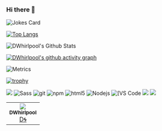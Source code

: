 ### Hi there 👋

<!--
**DWhirlpool/DWhirlpool** is a ✨ _special_ ✨ repository because its `README.md` (this file) appears on your GitHub profile.

Here are some ideas to get you started:

- 🔭 I’m currently working on ...
- 🌱 I’m currently learning ...
- 👯 I’m looking to collaborate on ...
- 🤔 I’m looking for help with ...
- 💬 Ask me about ...
- 📫 How to reach me: ...
- 😄 Pronouns: ...
- ⚡ Fun fact: ...
-->

![Jokes Card](https://readme-jokes.vercel.app/api)

[![Top Langs](https://github-readme-stats.vercel.app/api/top-langs/?username=dwhirlpool&langs_count=20)](https://github.com/dwhirlpool)

![DWhirlpool's Github Stats](https://github-readme-stats.vercel.app/api?username=dwhirlpool&show_icons=true&theme=buefy)

[![DWhirlpool's github activity graph](https://activity-graph.herokuapp.com/graph?username=dwhirlpool&theme=react-dark)](https://github.com/dwhirlpool)

![Metrics](https://metrics.lecoq.io/dwhirlpool?template=classic&config.timezone=Asia%2FShanghai)

[![trophy](https://github-profile-trophy.vercel.app/?username=dwhirlpool&theme=onedark)](https://github.com/ryo-ma/github-profile-trophy)

  <img src="https://camo.githubusercontent.com/b6ae1dd7ceab305dac6a3774511e4ae2d5e613a9533b83c92caff4e70c12ee67/68747470733a2f2f696d672e736869656c64732e696f2f62616467652f4769744b72616b656e2d4c6567656e64617279253230476974253230546f6f6c732d7465616c3f7374796c653d706c6173746963266c6f676f3d6769746b72616b656e">  <img alt="Sass" src="https://img.shields.io/badge/-Sass-CC6699?style=flat-square&logo=sass&logoColor=white" />  <img alt="git" src="https://img.shields.io/badge/-Git-F05032?style=flat-square&logo=git&logoColor=white" /> <img alt="npm" src="https://img.shields.io/badge/-NPM-CB3837?style=flat-square&logo=npm&logoColor=white" /> <img alt="html5" src="https://img.shields.io/badge/-HTML5-E34F26?style=flat-square&logo=html5&logoColor=white" /> <img alt="Nodejs" src="https://img.shields.io/badge/-Nodejs-43853d?style=flat-square&logo=Node.js&logoColor=white" /> <img alt="[VS Code" src="https://img.shields.io/badge/-VSCode-%23007ACC?style=flat-square&logo=visual-studio-code" /> <img src="https://img.shields.io/badge/Python-3776AB?style=for-the-badge&logo=python&logoColor=white"></img>  <img src="https://img.shields.io/badge/Windows-0078D6?style=for-the-badge&logo=windows&logoColor=white"></img>
<table>
  <tr>
    <td align="center"><a href="https://github.com/DWhirlpool"><img src="https://user-images.githubusercontent.com/95860724/163571845-14119a05-0ae2-4114-b1c4-25787e3ddbd2.gif"><br /><sub>             <b>DWhirlpool</b></sub></a><br /><a href="#creator-dwhirlpool" title="Creator">D🌀</a></td>
  </tr>
</table>
